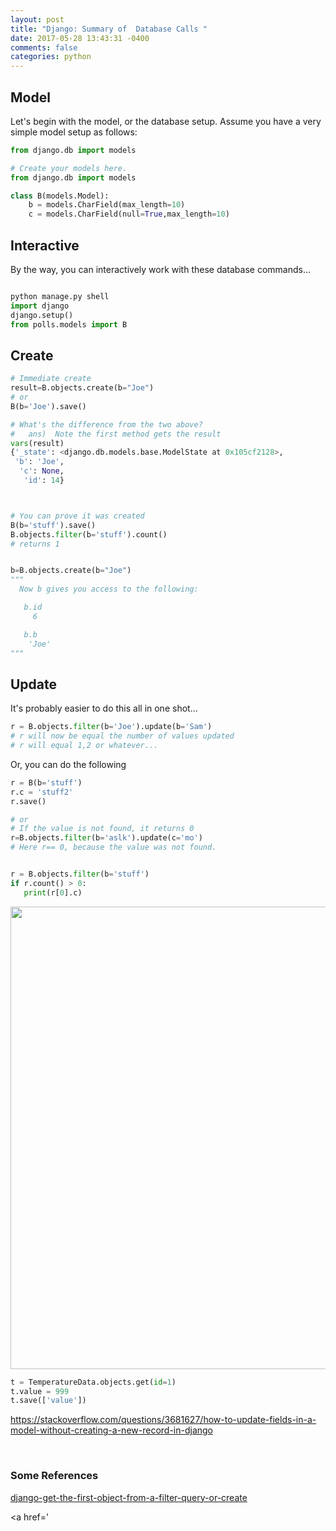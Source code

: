 ```yaml
---
layout: post
title: "Django: Summary of  Database Calls "
date: 2017-05-28 13:43:31 -0400
comments: false
categories: python
---
```


<h2>Model</h2>

<p>Let's begin with the model, or the database setup.
Assume you have a very simple model setup as follows:
</p>

```python
from django.db import models

# Create your models here.
from django.db import models

class B(models.Model):
    b = models.CharField(max_length=10)
    c = models.CharField(null=True,max_length=10)

```

<h2>Interactive</h2>

By the way, you can interactively work with these database commands...

```python

python manage.py shell
import django
django.setup()
from polls.models import B

```

<h2>Create</h2>

```python
# Immediate create
result=B.objects.create(b="Joe")
# or
B(b='Joe').save()

# What's the difference from the two above?
#   ans)  Note the first method gets the result
vars(result)
{'_state': <django.db.models.base.ModelState at 0x105cf2128>,
 'b': 'Joe',
  'c': None,
   'id': 14}



# You can prove it was created
B(b='stuff').save()
B.objects.filter(b='stuff').count()
# returns 1


b=B.objects.create(b="Joe")
"""
  Now b gives you access to the following:

   b.id
     6

   b.b
    'Joe'
"""

```

<h2>Update</h2>

It's probably easier to do this all in one shot...

```python
r = B.objects.filter(b='Joe').update(b='Sam')
# r will now be equal the number of values updated
# r will equal 1,2 or whatever...

```

Or, you can do the following

```python
r = B(b='stuff')
r.c = 'stuff2'
r.save()

# or
# If the value is not found, it returns 0
r=B.objects.filter(b='aslk').update(c='mo')
# Here r== 0, because the value was not found.


r = B.objects.filter(b='stuff')
if r.count() > 0:
   print(r[0].c)


```

<a href='https://docs.djangoproject.com/en/1.11/ref/models/querysets/#django.db.models.query.QuerySet.exists'>
<img src="https://storage.googleapis.com/montco-stats/imagesUploaded/Screenshot2017-05-2813.42.46.png" width="740">
</a>

```python
t = TemperatureData.objects.get(id=1)
t.value = 999
t.save(['value'])

```

https://stackoverflow.com/questions/3681627/how-to-update-fields-in-a-model-without-creating-a-new-record-in-django

<br>
<h3>Some References</h3>
<p>
<a href='https://stackoverflow.com/questions/6190773/django-get-the-first-object-from-a-filter-query-or-create'>django-get-the-first-object-from-a-filter-query-or-create</a>

<a href='

<!--  Enter text below, if you want -->
